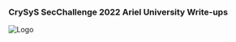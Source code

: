### CrySyS SecChallenge 2022 Ariel University Write-ups

![Logo](https://i.ibb.co/MkYVyQy/Screen-Shot-2022-03-29-at-10-15-25.png)
